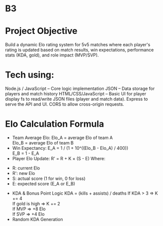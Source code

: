 # B3
# Project Objective
Build a dynamic Elo rating system for 5v5 matches where each player's rating is updated based on match results, win expectations, performance stats (KDA, gold), and role impact (MVP/SVP).
# Tech using:
Node.js / JavaScript – Core logic implementation
JSON – Data storage for players and match history
HTML/CSS/JavaScript – Basic UI for player display
fs to read/write JSON files (player and match data).
Express to serve the API and UI.
CORS to allow cross-origin requests.
# Elo Calculation Formula
- Team Average Elo:
Elo_A = average Elo of team A  
Elo_B = average Elo of team B
- Win Expectancy:
E_A = 1 / (1 + 10^((Elo_B - Elo_A) / 400))  
E_B = 1 - E_A
- Player Elo Update:
R' = R + K × (S - E)
Where:
+ R: current Elo
+ R': new Elo
+ S: actual score (1 for win, 0 for loss)
+ E: expected score (E_A or E_B)
- KDA & Bonus Point Logic
KDA = (kills + assists) / deaths
If KDA > 3         => K += 4  
If gold is high    => K += 2  
If MVP             => +8 Elo  
If SVP             => +4 Elo
- Random KDA Generation
